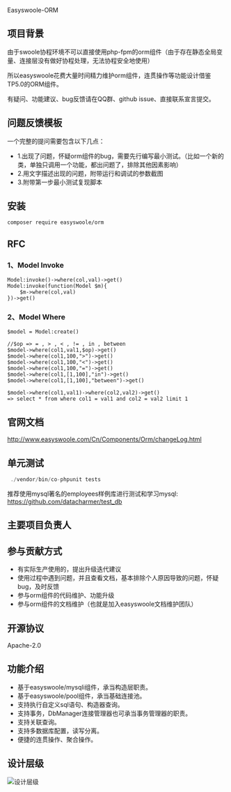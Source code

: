 Easyswoole-ORM

## 项目背景

由于swoole协程环境不可以直接使用php-fpm的orm组件（由于存在静态全局变量、连接层没有做好协程处理，无法协程安全地使用）

所以easyswoole花费大量时间精力维护orm组件，连贯操作等功能设计借鉴TP5.0的ORM组件。

有疑问、功能建议、bug反馈请在QQ群、github issue、直接联系宣言提交。

## 问题反馈模板

一个完整的提问需要包含以下几点：

- 1.出现了问题，怀疑orm组件的bug，需要先行编写最小测试。（比如一个新的类，单独只调用一个功能，都出问题了，排除其他因素影响）
- 2.用文字描述出现的问题，附带运行和调试的参数截图
- 3.附带第一步最小测试复现脚本

## 安装

```
composer require easyswoole/orm
```

## RFC
### 1、Model Invoke
```
Model:invoke()->where(col,val)->get()
Model:invoke(function(Model $m){
    $m->where(col,val)
})->get()
```

### 2、Model Where
```
$model = Model:create()

//$op => = , > , < , != , in , between
$model->where(col1,val1,$op)->get()
$model->where(col1,100,">")->get()
$model->where(col1,100,"<")->get()
$model->where(col1,100,"=")->get()
$model->where(col1,[1,100],"in")->get()
$model->where(col1,[1,100],"between")->get()

$model->where(col1,val1)->where(col2,val2)->get()
=> select * from where col1 = val1 and col2 = val2 limit 1

```

## 官网文档

http://www.easyswoole.com/Cn/Components/Orm/changeLog.html

## 单元测试

```php
 ./vendor/bin/co-phpunit tests
```

推荐使用mysql著名的employees样例库进行测试和学习mysql: https://github.com/datacharmer/test_db

## 主要项目负责人



## 参与贡献方式

- 有实际生产使用的，提出升级迭代建议
- 使用过程中遇到问题，并且查看文档，基本排除个人原因导致的问题，怀疑bug，及时反馈
- 参与orm组件的代码维护、功能升级
- 参与orm组件的文档维护（也就是加入easyswoole文档维护团队）

## 开源协议

Apache-2.0

## 功能介绍
 
- 基于easyswoole/mysqli组件，承当构造层职责。
- 基于easyswoole/pool组件，承当基础连接池。
- 支持执行自定义sql语句、构造器查询。
- 支持事务，DbManager连接管理器也可承当事务管理器的职责。
- 支持关联查询。
- 支持多数据库配置，读写分离。
- 便捷的连贯操作、聚合操作。

## 设计层级

![设计层级](http://www.easyswoole.com/Images/Orm/%E8%AE%BE%E8%AE%A1%E5%B1%82%E7%BA%A7.svg)